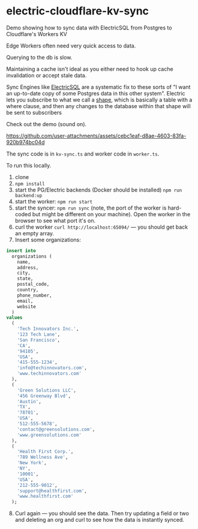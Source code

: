 # electric-cloudflare-kv-sync

Demo showing how to sync data with ElectricSQL from Postgres to Cloudflare's Workers KV

Edge Workers often need very quick access to data.

Querying to the db is slow.

Maintaining a cache isn't ideal as you either need to hook up cache invalidation or accept stale data.

Sync Engines like [ElectricSQL](https://next.electric-sql.com/) are a systematic fix to these sorts of "I want an up-to-date copy of some Postgres data in this other system". Electric lets you subscribe to what we call a [shape](https://next.electric-sql.com/guides/shapes), which is basically a table with a where clause, and then any changes to the database within that shape will be sent to subscribers

Check out the demo (sound on).

https://github.com/user-attachments/assets/cebc1eaf-d8ae-4603-83fa-920b974bc04d

The sync code is in `kv-sync.ts` and worker code in `worker.ts`.

To run this locally.

1. clone
2. `npm install`
3. start the PG/Electric backends (Docker should be installed) `npm run backend:up`
4. start the worker: `npm run start`
5. start the syncer: `npm run sync` (note, the port of the worker is hard-coded but might be different on your machine). Open the worker in the browser to see what port it's on.
6. curl the worker `curl http://localhost:65094/` — you should get back an empty array.
7. Insert some organizations:

```sql
insert into
  organizations (
    name,
    address,
    city,
    state,
    postal_code,
    country,
    phone_number,
    email,
    website
  )
values
  (
    'Tech Innovators Inc.',
    '123 Tech Lane',
    'San Francisco',
    'CA',
    '94105',
    'USA',
    '415-555-1234',
    'info@techinnovators.com',
    'www.techinnovators.com'
  ),
  (
    'Green Solutions LLC',
    '456 Greenway Blvd',
    'Austin',
    'TX',
    '78701',
    'USA',
    '512-555-5678',
    'contact@greensolutions.com',
    'www.greensolutions.com'
  ),
  (
    'Health First Corp.',
    '789 Wellness Ave',
    'New York',
    'NY',
    '10001',
    'USA',
    '212-555-9012',
    'support@healthfirst.com',
    'www.healthfirst.com'
  );
```
8. Curl again — you should see the data. Then try updating a field or two and deleting an org and curl to see how the data is instantly synced.
